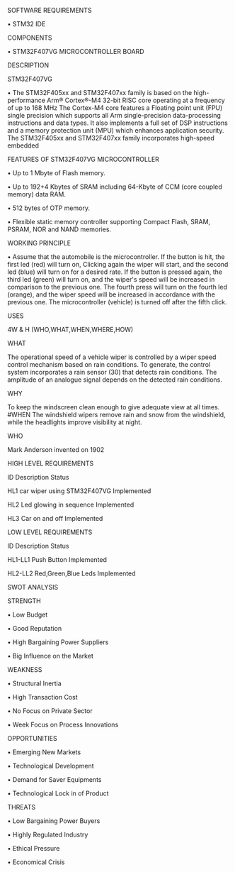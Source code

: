 SOFTWARE REQUIREMENTS

•	STM32 IDE

COMPONENTS

•	STM32F407VG MICROCONTROLLER BOARD

DESCRIPTION

STM32F407VG

•	The STM32F405xx and STM32F407xx family is based on the high-performance Arm® Cortex®-M4 32-bit RISC core operating at a frequency of up to 168 MHz The Cortex-M4 core features a Floating point unit (FPU) single precision which supports all Arm single-precision data-processing instructions and data types. It also implements a full set of DSP instructions and a memory protection unit (MPU) which enhances application security. The STM32F405xx and STM32F407xx family incorporates high-speed embedded

FEATURES OF STM32F407VG MICROCONTROLLER

•	Up to 1 Mbyte of Flash memory.

•	Up to 192+4 Kbytes of SRAM including 64-Kbyte of CCM (core coupled memory) data RAM.

•	512 bytes of OTP memory.

•	Flexible static memory controller supporting Compact Flash, SRAM, PSRAM, NOR and NAND memories.

WORKING PRINCIPLE

•	Assume that the automobile is the microcontroller. If the button is hit, the first led (red) will turn on, Clicking again the wiper will start, and the second led (blue) will turn on for a desired rate. If the button is pressed again, the third led (green) will turn on, and the wiper's speed will be increased in comparison to the previous one. The fourth press will turn on the fourth led (orange), and the wiper speed will be increased in accordance with the previous one. The microcontroller (vehicle) is turned off after the fifth click.

USES

4W & H (WHO,WHAT,WHEN,WHERE,HOW)

WHAT

The operational speed of a vehicle wiper is controlled by a wiper speed control mechanism based on rain conditions. To generate, the control system incorporates a rain sensor (30) that detects rain conditions. The amplitude of an analogue signal depends on the detected rain conditions.

WHY

To keep the windscreen clean enough to give adequate view at all times. #WHEN The windshield wipers remove rain and snow from the windshield, while the headlights improve visibility at night.

WHO

Mark Anderson invented on 1902


HIGH LEVEL REQUIREMENTS

ID	Description	Status

HL1	car wiper using STM32F407VG	Implemented

HL2	Led glowing in sequence	Implemented

HL3	Car on and off	Implemented

LOW LEVEL REQUIREMENTS

ID	Description	Status

HL1-LL1	Push Button	Implemented

HL2-LL2	Red,Green,Blue Leds	Implemented

SWOT ANALYSIS

STRENGTH

•	Low Budget

•	Good Reputation

•	High Bargaining Power Suppliers

•	Big Influence on the Market

WEAKNESS

•	Structural Inertia

•	High Transaction Cost

•	No Focus on Private Sector

•	Week Focus on Process Innovations

OPPORTUNITIES

•	Emerging New Markets

•	Technological Development

•	Demand for Saver Equipments

•	Technological Lock in of Product

THREATS

•	Low Bargaining Power Buyers

•	Highly Regulated Industry

•	Ethical Pressure

•	Economical Crisis


